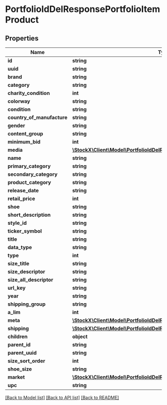 # PortfolioIdDelResponsePortfolioItemProduct

## Properties
Name | Type | Description | Notes
------------ | ------------- | ------------- | -------------
**id** | **string** |  | 
**uuid** | **string** |  | 
**brand** | **string** |  | 
**category** | **string** |  | 
**charity_condition** | **int** |  | 
**colorway** | **string** |  | 
**condition** | **string** |  | 
**country_of_manufacture** | **string** |  | 
**gender** | **string** |  | 
**content_group** | **string** |  | 
**minimum_bid** | **int** |  | 
**media** | [**\StockX\Client\Model\PortfolioIdDelResponsePortfolioItemProductMedia**](PortfolioIdDelResponsePortfolioItemProductMedia.md) |  | 
**name** | **string** |  | 
**primary_category** | **string** |  | 
**secondary_category** | **string** |  | 
**product_category** | **string** |  | 
**release_date** | **string** |  | 
**retail_price** | **int** |  | 
**shoe** | **string** |  | 
**short_description** | **string** |  | 
**style_id** | **string** |  | 
**ticker_symbol** | **string** |  | 
**title** | **string** |  | 
**data_type** | **string** |  | 
**type** | **int** |  | 
**size_title** | **string** |  | 
**size_descriptor** | **string** |  | 
**size_all_descriptor** | **string** |  | 
**url_key** | **string** |  | 
**year** | **string** |  | 
**shipping_group** | **string** |  | 
**a_lim** | **int** |  | 
**meta** | [**\StockX\Client\Model\PortfolioIdDelResponsePortfolioItemProductMeta**](PortfolioIdDelResponsePortfolioItemProductMeta.md) |  | 
**shipping** | [**\StockX\Client\Model\PortfolioIdDelResponsePortfolioItemProductShipping**](PortfolioIdDelResponsePortfolioItemProductShipping.md) |  | 
**children** | **object** |  | 
**parent_id** | **string** |  | 
**parent_uuid** | **string** |  | 
**size_sort_order** | **int** |  | 
**shoe_size** | **string** |  | 
**market** | [**\StockX\Client\Model\PortfolioIdDelResponsePortfolioItemProductMarket**](PortfolioIdDelResponsePortfolioItemProductMarket.md) |  | 
**upc** | **string** |  | 

[[Back to Model list]](../README.md#documentation-for-models) [[Back to API list]](../README.md#documentation-for-api-endpoints) [[Back to README]](../README.md)


